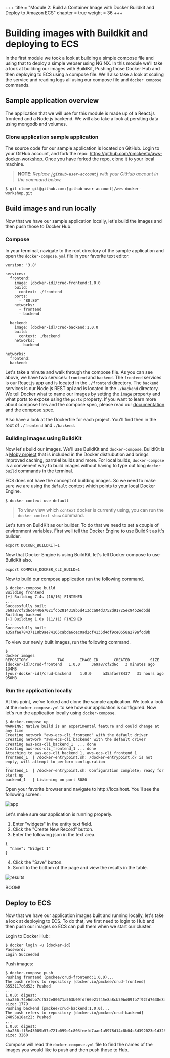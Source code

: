 +++
title = "Module 2: Build a Container Image with Docker Buildkit and Deploy to Amazon ECS"
chapter = true
weight = 36
+++
# Building images with Buildkit and deploying to ECS

In the first module we took a look at building a simple compose file and using that to deploy a simple webser using NGINX. In this module we'll take a look at building our images with BuildKit, Pushing those Docker Hub and then deploying to ECS using a compose file. We'll also take a look at scaling the service and reading logs all using our compose file and `docker compose` commands.

## Sample application overview

The application that we will use for this module is made up of a React.js frontend and a Node.js backend. We will also take a look at persiting data using mongodb and volumes.

### Clone application sample application

The source code for our sample application is located on GitHub. Login to your GitHub account, and fork the repo: https://github.com/pmckeetx/aws-docker-workshop. Once you have forked the repo, clone it to your local machine.

> **NOTE**: _Replace **`[github-user-account]`** with your GitHub account in the command below._
```
$ git clone git@github.com:[github-user-account]/aws-docker-workshop.git
```

## Build images and run locally

Now that we have our sample application locally, let's build the images and then push those to Docker Hub. 

### Compose

In your terminal, navigate to the root directory of the sample application and open the `docker-compose.yml` file in your favorite text editor.

```
version: '3.8'

services:
  frontend:
    image: [docker-id]/crud-frontend:1.0.0
    build: 
      context: ./frontend
    ports:
      - "80:80"
    networks: 
      - frontend
      - backend
  
  backend:
    image: [docker-id]/crud-backend:1.0.0
    build:
      context: ./backend
    networks: 
      - backend

networks: 
  frontend:
  backend:
```

Let's take a minute and walk through the compose file. As you can see above, we have two services: `frontend` and `backend`. The `frontend` services is our React.js app and is located in the `./frontend` directory. The `backend` services is our Node.js REST api and is located in the `./backend` directory. We tell Docker what to name our images by setting the `image` property and what ports to expose using the `ports` property. If you want to learn more about compose files and the compose spec, please read our [documentation](https://docs.docker.com/compose/) and the [compose spec](https://compose-spec.io/).

Also have a look at the Dockerfile for each project. You'll find then in the root of `./frontend` and `./backend`. 

### Building images using BuildKit

Now let's build our images. We'll use BuildKit and `docker-compose`. BuildKit is a [Moby project](https://docs.docker.com/develop/develop-images/build_enhancements/) that is included in the Docker distrubution and brings improved caching, parralel builds and more. For local builds, `docker-compose` is a convienent way to build images without having to type out long `docker build` commands in the terminal.

ECS does not have the concept of building images. So we need to make sure we are using the `default` context which points to your local Docker Engine.

```
$ docker context use default
```

> To view view which `context` docker is currently using, you can run the `docker context show` command.

Let's turn on BuildKit as our builder. To do that we need to set a couple of environment variables. First well tell the Docker Engine to use BuildKit as it's builder.

```
export DOCKER_BUILDKIT=1
```

Now that Docker Engine is using BuildKit, let's tell Docker compose to use BuildKit also.

```
export COMPOSE_DOCKER_CLI_BUILD=1
```

Now to build our compose application run the following command.

```
$ docker-compose build
Building frontend
[+] Building 7.4s (16/16) FINISHED
...
Successfully built 369a87cf2d6ce440e7021fcb2814319b5d413dca84d3752d91725ec94b2edbdd
Building backend
[+] Building 1.0s (11/11) FINISHED
...
Successfully built a35afae78437118b9ae74165cabda6cec0ad2cf4135d4df9ce0658a279afcd8b
```

To view our newly built images, run the following command.

```
$ 
docker images
REPOSITORY             TAG       IMAGE ID       CREATED         SIZE
[docker-id]/crud-frontend   1.0.0     369a87cf2d6c   3 minutes ago   134MB
[your-docker-id]/crud-backend    1.0.0     a35afae78437   31 hours ago    950MB
```

### Run the application locally

At this point, we've forked and clone the sample application. We took a look at the `docker-compose.yml` to see how our application is configured. Now let's run the application locally using `docker-compose`.

```
$ docker-compose up
WARNING: Native build is an experimental feature and could change at any time
Creating network "aws-ecs-cli_frontend" with the default driver
Creating network "aws-ecs-cli_backend" with the default driver
Creating aws-ecs-cli_backend_1  ... done
Creating aws-ecs-cli_frontend_1 ... done
Attaching to aws-ecs-cli_backend_1, aws-ecs-cli_frontend_1
frontend_1  | /docker-entrypoint.sh: /docker-entrypoint.d/ is not empty, will attempt to perform configuration
...
frontend_1  | /docker-entrypoint.sh: Configuration complete; ready for start up
backend_1   | Listening on port 8080 
```

Open your favorite browser and navigate to http://localhost. You'll see the following screen:

![app](./assets/mod_02_crud_basic.png)

Let's make sure our application is running properly.

1. Enter "widgets" in the entity text field.
2. Click the "Create New Record" button.
3. Enter the following json in the text area.
  ```
  {
    "name": "Widget 1"
  }
  ```
4. Click the "Save" button.
5. Scroll to the bottom of the page and view the results in the table.

![results](./assets/mod_02_crud_basic_result.png)

BOOM!

## Deploy to ECS

Now that we have our application images built and running locally, let's take a look at deploying to ECS. To do that, we first need to login to Hub and then push our images so ECS can pull them when we start our cluster.

Login to Docker Hub:
```
$ docker login -u [docker-id]
Password:
Login Succeeded
```

Push images:
```
$ docker-compose push
Pushing frontend (pmckee/crud-frontend:1.0.0)...
The push refers to repository [docker.io/pmckee/crud-frontend]
8553117c6d52: Pushed
...
1.0.0: digest: sha256:74e6dbb7cf532e80671a563b09fdf66e21f45e8a8cb59bd09fb7f92fd7638e8a size: 1779
Pushing backend (pmckee/crud-backend:1.0.0)...
The push refers to repository [docker.io/pmckee/crud-backend]
24895a18ac22: Pushed
...
1.0.0: digest: sha256:ff5e43009b57e721b099e1c803feefd7aae1a5978d14c8b04c3d392023e1d328 size: 3260
```

Compose will read the `docker-compose.yml` file to find the names of the images you would like to push and then push those to Hub.
